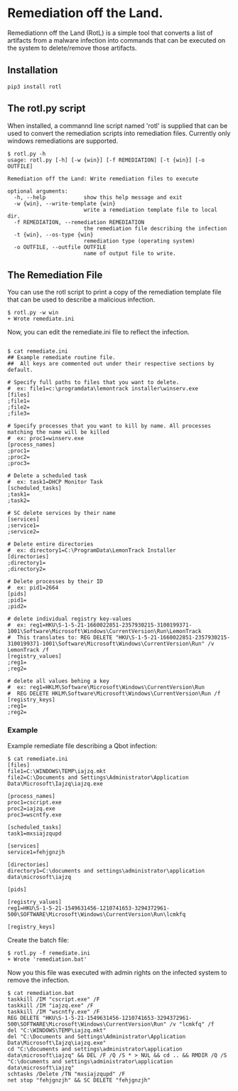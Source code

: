 # Remediation off the Land.
  
Remediationn off the Land (RotL) is a simple tool that converts a list of artifacts from a malware infection into commands that can be executed on the system to delete/remove those artifacts.

## Installation

``pip3 install rotl``

## The rotl.py script

When installed, a commannd line script named 'rotl' is supplied that can be used to convert the remediation scripts into remediation files. Currently only windows remediations are supported.

```
$ rotl.py -h
usage: rotl.py [-h] [-w {win}] [-f REMEDIATION] [-t {win}] [-o OUTFILE]

Remediation off the Land: Write remediation files to execute

optional arguments:
  -h, --help            show this help message and exit
  -w {win}, --write-template {win}
                        write a remediation template file to local dir.
  -f REMEDIATION, --remediation REMEDIATION
                        the remediation file describing the infection
  -t {win}, --os-type {win}
                        remediation type (operating system)
  -o OUTFILE, --outfile OUTFILE
                        name of output file to write.
```

## The Remediation File

You can use the rotl script to print a copy of the remediation template file that can be used to describe a malicious infection. 

```
$ rotl.py -w win
+ Wrote remediate.ini
```

Now, you can edit the remediate.ini file to reflect the infection.

```

$ cat remediate.ini 
## Example remediate routine file.
##  All keys are commented out under their respective sections by default.

# Specify full paths to files that you want to delete.
#  ex: file1=c:\programdata\lemontrack installer\winserv.exe
[files]
;file1=
;file2=
;file3=

# Specify processes that you want to kill by name. All processes matching the name will be killed
#  ex: proc1=winserv.exe
[process_names]
;proc1=
;proc2=
;proc3=

# Delete a scheduled task
#  ex: task1=DHCP Monitor Task
[scheduled_tasks]
;task1=
;task2=

# SC delete services by their name
[services]
;service1=
;service2=
 
# Delete entire directories
#  ex: directory1=C:\ProgramData\LemonTrack Installer
[directories]
;directory1=
;directory2=

# Delete processes by their ID
#  ex: pid1=2664
[pids]
;pid1=
;pid2=

# delete individual registry key-values
#  ex: reg1=HKU\S-1-5-21-1660022851-2357930215-3100199371-1001\Software\Microsoft\Windows\CurrentVersion\Run\LemonTrack
#  This translates to: REG DELETE "HKU\S-1-5-21-1660022851-2357930215-3100199371-1001\Software\Microsoft\Windows\CurrentVersion\Run" /v LemonTrack /f
[registry_values]
;reg1=
;reg2=

# delete all values behing a key
#  ex: reg1=HKLM\Software\Microsoft\Windows\CurrentVersion\Run
#  REG DELETE HKLM\Software\Microsoft\Windows\CurrentVersion\Run /f
[registry_keys]
;reg1=
;reg2=
```

### Example

Example remediate file describing a Qbot infection:

```
$ cat remediate.ini 
[files]
file1=C:\WINDOWS\TEMP\iajzq.mkt
file2=C:\Documents and Settings\Administrator\Application Data\Microsoft\Iajzq\iajzq.exe

[process_names]
proc1=cscript.exe
proc2=iajzq.exe
proc3=wscntfy.exe

[scheduled_tasks]
task1=mxsiajzqupd

[services]
service1=fehjgnzjh
 
[directories]
directory1=C:\documents and settings\administrator\application data\microsoft\iajzq

[pids]

[registry_values]
reg1=HKU\S-1-5-21-1549631456-1210741653-3294372961-500\SOFTWARE\Microsoft\Windows\CurrentVersion\Run\lcmkfq

[registry_keys]
```

Create the batch file:

```
$ rotl.py -f remediate.ini 
+ Wrote 'remediation.bat'
```

Now you this file was executed with admin rights on the infected system to remove the infection.

```
$ cat remediation.bat 
taskkill /IM "cscript.exe" /F
taskkill /IM "iajzq.exe" /F
taskkill /IM "wscntfy.exe" /F
REG DELETE "HKU\S-1-5-21-1549631456-1210741653-3294372961-500\SOFTWARE\Microsoft\Windows\CurrentVersion\Run" /v "lcmkfq" /f
del "C:\WINDOWS\TEMP\iajzq.mkt"
del "C:\Documents and Settings\Administrator\Application Data\Microsoft\Iajzq\iajzq.exe"
cd "C:\documents and settings\administrator\application data\microsoft\iajzq" && DEL /F /Q /S * > NUL && cd .. && RMDIR /Q /S "C:\documents and settings\administrator\application data\microsoft\iajzq"
schtasks /Delete /TN "mxsiajzqupd" /F
net stop "fehjgnzjh" && SC DELETE "fehjgnzjh"
```

